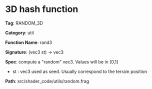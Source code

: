 # 3D hash function

**Tag**: RANDOM_3D

**Category**: util

**Function Name**: rand3

**Signature**: (vec3 st) -> vec3

**Spec**: compute a "random" vec3. Values will be in [0,1]

- st : vec3 used as seed. Usually correspond to the terrain position



**Path**: src/shader_code/utils/random.frag

